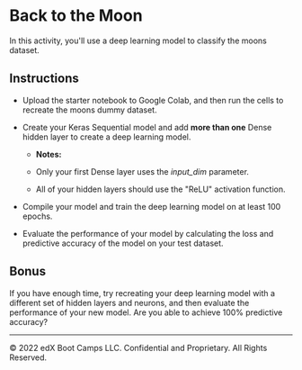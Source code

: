 # Back to the Moon

In this activity, you'll use a deep learning model to classify the moons dataset.

## Instructions

* Upload the starter notebook to Google Colab, and then run the cells to recreate the moons dummy dataset.

* Create your Keras Sequential model and add **more than one** Dense hidden layer to create a deep learning model.

  * **Notes:**

  * Only your first Dense layer uses the *input_dim* parameter.

  * All of your hidden layers should use the "ReLU" activation function.

* Compile your model and train the deep learning model on at least 100 epochs.

* Evaluate the performance of your model by calculating the loss and predictive accuracy of the model on your test dataset.

## Bonus

If you have enough time, try recreating your deep learning model with a different set of hidden layers and neurons, and then evaluate the performance of your new model. Are you able to achieve 100% predictive accuracy?

- - -

© 2022 edX Boot Camps LLC. Confidential and Proprietary. All Rights Reserved.
